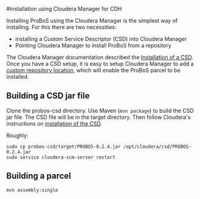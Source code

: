 #Installation using Cloudera Manager for CDH

Installing ProBoS using the Cloudera Manager is the simplest way of installing. For this there are two necessities: 
 * installing a Custom Service Descriptor (CSD) into Cloudera Manager
 * Pointing Cloudera Manager to install ProBoS from a repository
 
The Cloudera Manager documentation described the [Installation of a CSD](http://www.cloudera.com/documentation/enterprise/5-4-x/topics/cm_mc_addon_services.html). Once you have a CSD setup, it is easy to setup Cloudera Manager to add a [custom repository location](http://www.cloudera.com/documentation/enterprise/5-2-x/topics/cm_ig_create_local_parcel_repo.html?scroll=cmig_topic_21_5), which will enable the ProBoS parcel to be installed.


## Building a CSD jar file
Clone the probos-csd directory. Use Maven (`mvn package`) to build the CSD jar file. The CSD file will be in the target directory. Then follow Cloudera's instructions on [installation of the CSD](http://www.cloudera.com/documentation/enterprise/5-4-x/topics/cm_mc_addon_services.html).

Roughly:

    sudo cp probos-csd/target/PROBOS-0.2.4.jar /opt/cloudera/csd/PROBOS-0.2.4.jar
    sudo service cloudera-scm-server restart


## Building a parcel

	mvn assembly:single
	
	
